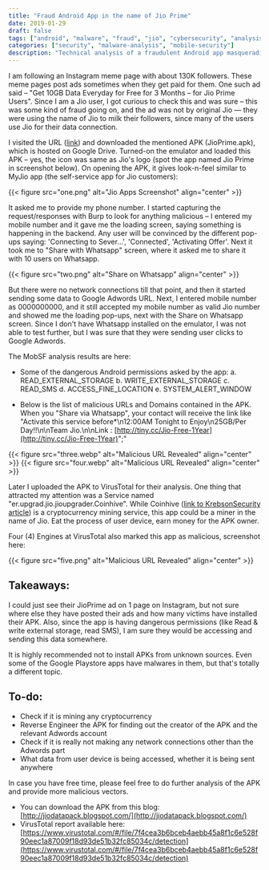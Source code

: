 ```yaml
---
title: "Fraud Android App in the name of Jio Prime"
date: 2019-01-29
draft: false
tags: ["android", "malware", "fraud", "jio", "cybersecurity", "analysis", "apk"]
categories: ["security", "malware-analysis", "mobile-security"]
description: "Technical analysis of a fraudulent Android app masquerading as Jio Prime, including malware analysis, dangerous permissions, and security findings"
---
```


I am following an Instagram meme page with about 130K followers. These meme pages post ads sometimes when they get paid for them. One such ad said – "Get 10GB Data Everyday for Free for 3 Months – for Jio Prime Users". Since I am a Jio user, I got curious to check this and was sure – this was some kind of fraud going on, and the ad was not by original Jio — they were using the name of Jio to milk their followers, since many of the users use Jio for their data connection.

I visited the URL ([link](http://jiodatapack.blogspot.com/)) and downloaded the mentioned APK (JioPrime.apk), which is hosted on Google Drive. Turned-on the emulator and loaded this APK – yes, the icon was same as Jio's logo (spot the app named Jio Prime in screenshot below). On opening the APK, it gives look-n-feel similar to MyJio app (the self-service app for Jio customers):

{{< figure src="one.png" alt="Jio Apps Screenshot" align="center" >}}

It asked me to provide my phone number. I started capturing the request/responses with Burp to look for anything malicious – I entered my mobile number and it gave me the loading screen, saying something is happening in the backend. Any user will be convinced by the different pop-ups saying: 'Connecting to Sever…', 'Connected', 'Activating Offer'. Next it took me to "Share with Whatsapp" screen, where it asked me to share it with 10 users on Whatsapp.

{{< figure src="two.png" alt="Share on Whatsapp" align="center" >}}

But there were no network connections till that point, and then it started sending some data to Google Adwords URL. Next, I entered mobile number as 0000000000, and it still accepted my mobile number as valid Jio number and showed me the loading pop-ups, next with the Share on Whatsapp screen. Since I don't have Whatsapp installed on the emulator, I was not able to test further, but I was sure that they were sending user clicks to Google Adwords.

The MobSF analysis results are here:

- Some of the dangerous Android permissions asked by the app:
  a. READ_EXTERNAL_STORAGE
  b. WRITE_EXTERNAL_STORAGE
  c. READ_SMS
  d. ACCESS_FINE_LOCATION
  e. SYSTEM_ALERT_WINDOW

- Below is the list of malicious URLs and Domains contained in the APK. When you "Share via Whatsapp", your contact will receive the link like "Activate this service before*\n12:00AM Tonight to Enjoy\n25GB/Per Day!!\n\nTeam Jio.\n\nLink : [http://tiny.cc/Jio-Free-1Year](http://tiny.cc/Jio-Free-1Year)";"

{{< figure src="three.webp" alt="Malicious URL Revealed" align="center" >}}
{{< figure src="four.webp" alt="Malicious URL Revealed" align="center" >}}

Later I uploaded the APK to VirusTotal for their analysis. One thing that attracted my attention was a Service named "er.upgrad.jio.jioupgrader.Coinhive". While Coinhive ([link to KrebsonSecurity article](https://krebsonsecurity.com/2018/03/who-and-what-is-coinhive/)) is a cryptocurrency mining service, this app could be a miner in the name of Jio. Eat the process of user device, earn money for the APK owner.

Four (4) Engines at VirusTotal also marked this app as malicious, screenshot here:

{{< figure src="five.png" alt="Malicious URL Revealed" align="center" >}}

## Takeaways:

I could just see their JioPrime ad on 1 page on Instagram, but not sure where else they have posted their ads and how many victims have installed their APK. Also, since the app is having dangerous permissions (like Read & write external storage, read SMS), I am sure they would be accessing and sending this data somewhere.

It is highly recommended not to install APKs from unknown sources. Even some of the Google Playstore apps have malwares in them, but that's totally a different topic.

## To-do:

- Check if it is mining any cryptocurrency
- Reverse Engineer the APK for finding out the creator of the APK and the relevant Adwords account
- Check if it is really not making any network connections other than the Adwords part
- What data from user device is being accessed, whether it is being sent anywhere

In case you have free time, please feel free to do further analysis of the APK and provide more malicious vectors.

- You can download the APK from this blog: [http://jiodatapack.blogspot.com/](http://jiodatapack.blogspot.com/)
- VirusTotal report available here: [https://www.virustotal.com/#/file/7f4cea3b6bceb4aebb45a8f1c6e528f90eec1a87009f18d93de51b32fc85034c/detection](https://www.virustotal.com/#/file/7f4cea3b6bceb4aebb45a8f1c6e528f90eec1a87009f18d93de51b32fc85034c/detection)